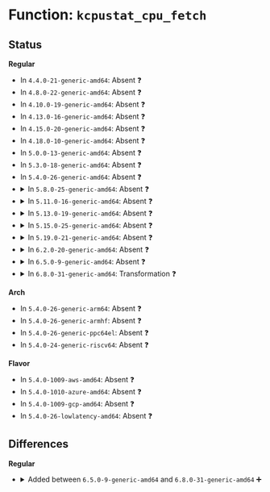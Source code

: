 # Function: <code>kcpustat_cpu_fetch</code>

## Status
<b>Regular</b>
<ul>
<li>
In <code>4.4.0-21-generic-amd64</code>: Absent ❓
</li>
<li>
In <code>4.8.0-22-generic-amd64</code>: Absent ❓
</li>
<li>
In <code>4.10.0-19-generic-amd64</code>: Absent ❓
</li>
<li>
In <code>4.13.0-16-generic-amd64</code>: Absent ❓
</li>
<li>
In <code>4.15.0-20-generic-amd64</code>: Absent ❓
</li>
<li>
In <code>4.18.0-10-generic-amd64</code>: Absent ❓
</li>
<li>
In <code>5.0.0-13-generic-amd64</code>: Absent ❓
</li>
<li>
In <code>5.3.0-18-generic-amd64</code>: Absent ❓
</li>
<li>
In <code>5.4.0-26-generic-amd64</code>: Absent ❓
</li>
<li>
<details>
<summary>In <code>5.8.0-25-generic-amd64</code>: Absent ❓</summary>

```json
{
  "name": "kcpustat_cpu_fetch",
  "collision_type": "Static Duplication",
  "inline_type": "Full",
  "funcs": [
    {
      "addr": 18446744071580387910,
      "name": "kcpustat_cpu_fetch",
      "external": false,
      "loc": "include/linux/kernel_stat.h:92",
      "file": "kernel/cgroup/rstat.c",
      "inline": "declared, inlined",
      "caller_inline": [
        "kernel/cgroup/rstat.c:root_cgroup_cputime"
      ],
      "caller_func": []
    },
    {
      "addr": 18446744071582798989,
      "name": "kcpustat_cpu_fetch",
      "external": false,
      "loc": "include/linux/kernel_stat.h:92",
      "file": "fs/proc/stat.c",
      "inline": "declared, inlined",
      "caller_inline": [
        "fs/proc/stat.c:show_stat",
        "fs/proc/stat.c:show_stat"
      ],
      "caller_func": []
    },
    {
      "addr": 18446744071588881732,
      "name": "kcpustat_cpu_fetch",
      "external": false,
      "loc": "include/linux/kernel_stat.h:92",
      "file": "drivers/cpufreq/cpufreq.c",
      "inline": "declared, inlined",
      "caller_inline": [
        "drivers/cpufreq/cpufreq.c:get_cpu_idle_time"
      ],
      "caller_func": []
    }
  ],
  "symbols": []
}
```
</details>
</li>
<li>
<details>
<summary>In <code>5.11.0-16-generic-amd64</code>: Absent ❓</summary>

```json
{
  "name": "kcpustat_cpu_fetch",
  "collision_type": "Static Duplication",
  "inline_type": "Full",
  "funcs": [
    {
      "addr": 18446744071580374678,
      "name": "kcpustat_cpu_fetch",
      "external": false,
      "loc": "include/linux/kernel_stat.h:91",
      "file": "kernel/cgroup/rstat.c",
      "inline": "declared, inlined",
      "caller_inline": [
        "kernel/cgroup/rstat.c:root_cgroup_cputime"
      ],
      "caller_func": []
    },
    {
      "addr": 18446744071582872623,
      "name": "kcpustat_cpu_fetch",
      "external": false,
      "loc": "include/linux/kernel_stat.h:91",
      "file": "fs/proc/stat.c",
      "inline": "declared, inlined",
      "caller_inline": [
        "fs/proc/stat.c:show_stat",
        "fs/proc/stat.c:show_stat"
      ],
      "caller_func": []
    },
    {
      "addr": 18446744071588894548,
      "name": "kcpustat_cpu_fetch",
      "external": false,
      "loc": "include/linux/kernel_stat.h:91",
      "file": "drivers/cpufreq/cpufreq.c",
      "inline": "declared, inlined",
      "caller_inline": [
        "drivers/cpufreq/cpufreq.c:get_cpu_idle_time"
      ],
      "caller_func": []
    }
  ],
  "symbols": []
}
```
</details>
</li>
<li>
<details>
<summary>In <code>5.13.0-19-generic-amd64</code>: Absent ❓</summary>

```json
{
  "name": "kcpustat_cpu_fetch",
  "collision_type": "Static Duplication",
  "inline_type": "Full",
  "funcs": [
    {
      "addr": 18446744071580377412,
      "name": "kcpustat_cpu_fetch",
      "external": false,
      "loc": "include/linux/kernel_stat.h:91",
      "file": "kernel/cgroup/rstat.c",
      "inline": "declared, inlined",
      "caller_inline": [
        "kernel/cgroup/rstat.c:root_cgroup_cputime"
      ],
      "caller_func": []
    },
    {
      "addr": 18446744071582900858,
      "name": "kcpustat_cpu_fetch",
      "external": false,
      "loc": "include/linux/kernel_stat.h:91",
      "file": "fs/proc/stat.c",
      "inline": "declared, inlined",
      "caller_inline": [
        "fs/proc/stat.c:show_stat",
        "fs/proc/stat.c:show_stat"
      ],
      "caller_func": []
    },
    {
      "addr": 18446744071588783556,
      "name": "kcpustat_cpu_fetch",
      "external": false,
      "loc": "include/linux/kernel_stat.h:91",
      "file": "drivers/cpufreq/cpufreq.c",
      "inline": "declared, inlined",
      "caller_inline": [
        "drivers/cpufreq/cpufreq.c:get_cpu_idle_time"
      ],
      "caller_func": []
    }
  ],
  "symbols": []
}
```
</details>
</li>
<li>
<details>
<summary>In <code>5.15.0-25-generic-amd64</code>: Absent ❓</summary>

```json
{
  "name": "kcpustat_cpu_fetch",
  "collision_type": "Static Duplication",
  "inline_type": "Full",
  "funcs": [
    {
      "addr": 18446744071580538633,
      "name": "kcpustat_cpu_fetch",
      "external": false,
      "loc": "include/linux/kernel_stat.h:91",
      "file": "kernel/cgroup/rstat.c",
      "inline": "declared, inlined",
      "caller_inline": [
        "kernel/cgroup/rstat.c:root_cgroup_cputime"
      ],
      "caller_func": []
    },
    {
      "addr": 18446744071583234642,
      "name": "kcpustat_cpu_fetch",
      "external": false,
      "loc": "include/linux/kernel_stat.h:91",
      "file": "fs/proc/stat.c",
      "inline": "declared, inlined",
      "caller_inline": [
        "fs/proc/stat.c:show_stat",
        "fs/proc/stat.c:show_stat"
      ],
      "caller_func": []
    },
    {
      "addr": 18446744071583236622,
      "name": "kcpustat_cpu_fetch",
      "external": false,
      "loc": "include/linux/kernel_stat.h:91",
      "file": "fs/proc/uptime.c",
      "inline": "declared, inlined",
      "caller_inline": [
        "fs/proc/uptime.c:uptime_proc_show"
      ],
      "caller_func": []
    },
    {
      "addr": 18446744071589475776,
      "name": "kcpustat_cpu_fetch",
      "external": false,
      "loc": "include/linux/kernel_stat.h:91",
      "file": "drivers/cpufreq/cpufreq.c",
      "inline": "declared, inlined",
      "caller_inline": [
        "drivers/cpufreq/cpufreq.c:get_cpu_idle_time"
      ],
      "caller_func": []
    }
  ],
  "symbols": []
}
```
</details>
</li>
<li>
<details>
<summary>In <code>5.19.0-21-generic-amd64</code>: Absent ❓</summary>

```json
{
  "name": "kcpustat_cpu_fetch",
  "collision_type": "Static Duplication",
  "inline_type": "Full",
  "funcs": [
    {
      "addr": 18446744071580735842,
      "name": "kcpustat_cpu_fetch",
      "external": false,
      "loc": "include/linux/kernel_stat.h:91",
      "file": "kernel/cgroup/rstat.c",
      "inline": "declared, inlined",
      "caller_inline": [
        "kernel/cgroup/rstat.c:root_cgroup_cputime"
      ],
      "caller_func": []
    },
    {
      "addr": 18446744071583733469,
      "name": "kcpustat_cpu_fetch",
      "external": false,
      "loc": "include/linux/kernel_stat.h:91",
      "file": "fs/proc/stat.c",
      "inline": "declared, inlined",
      "caller_inline": [
        "fs/proc/stat.c:show_stat",
        "fs/proc/stat.c:show_stat"
      ],
      "caller_func": []
    },
    {
      "addr": 18446744071583735478,
      "name": "kcpustat_cpu_fetch",
      "external": false,
      "loc": "include/linux/kernel_stat.h:91",
      "file": "fs/proc/uptime.c",
      "inline": "declared, inlined",
      "caller_inline": [
        "fs/proc/uptime.c:uptime_proc_show"
      ],
      "caller_func": []
    },
    {
      "addr": 18446744071590955100,
      "name": "kcpustat_cpu_fetch",
      "external": false,
      "loc": "include/linux/kernel_stat.h:91",
      "file": "drivers/cpufreq/cpufreq.c",
      "inline": "declared, inlined",
      "caller_inline": [
        "drivers/cpufreq/cpufreq.c:get_cpu_idle_time"
      ],
      "caller_func": []
    }
  ],
  "symbols": []
}
```
</details>
</li>
<li>
<details>
<summary>In <code>6.2.0-20-generic-amd64</code>: Absent ❓</summary>

```json
{
  "name": "kcpustat_cpu_fetch",
  "collision_type": "Static Duplication",
  "inline_type": "Full",
  "funcs": [
    {
      "addr": 18446744071581012000,
      "name": "kcpustat_cpu_fetch",
      "external": false,
      "loc": "include/linux/kernel_stat.h:94",
      "file": "kernel/cgroup/rstat.c",
      "inline": "declared, inlined",
      "caller_inline": [
        "kernel/cgroup/rstat.c:root_cgroup_cputime"
      ],
      "caller_func": []
    },
    {
      "addr": 18446744071584346575,
      "name": "kcpustat_cpu_fetch",
      "external": false,
      "loc": "include/linux/kernel_stat.h:94",
      "file": "fs/proc/stat.c",
      "inline": "declared, inlined",
      "caller_inline": [
        "fs/proc/stat.c:show_stat",
        "fs/proc/stat.c:show_stat"
      ],
      "caller_func": []
    },
    {
      "addr": 18446744071584348744,
      "name": "kcpustat_cpu_fetch",
      "external": false,
      "loc": "include/linux/kernel_stat.h:94",
      "file": "fs/proc/uptime.c",
      "inline": "declared, inlined",
      "caller_inline": [
        "fs/proc/uptime.c:uptime_proc_show"
      ],
      "caller_func": []
    },
    {
      "addr": 18446744071592657564,
      "name": "kcpustat_cpu_fetch",
      "external": false,
      "loc": "include/linux/kernel_stat.h:94",
      "file": "drivers/cpufreq/cpufreq.c",
      "inline": "declared, inlined",
      "caller_inline": [
        "drivers/cpufreq/cpufreq.c:get_cpu_idle_time"
      ],
      "caller_func": []
    }
  ],
  "symbols": []
}
```
</details>
</li>
<li>
<details>
<summary>In <code>6.5.0-9-generic-amd64</code>: Absent ❓</summary>

```json
{
  "name": "kcpustat_cpu_fetch",
  "collision_type": "Static Duplication",
  "inline_type": "Full",
  "funcs": [
    {
      "addr": 18446744071581100568,
      "name": "kcpustat_cpu_fetch",
      "external": false,
      "loc": "include/linux/kernel_stat.h:106",
      "file": "kernel/cgroup/rstat.c",
      "inline": "declared, inlined",
      "caller_inline": [
        "kernel/cgroup/rstat.c:root_cgroup_cputime"
      ],
      "caller_func": []
    },
    {
      "addr": 18446744071584576802,
      "name": "kcpustat_cpu_fetch",
      "external": false,
      "loc": "include/linux/kernel_stat.h:106",
      "file": "fs/proc/stat.c",
      "inline": "declared, inlined",
      "caller_inline": [
        "fs/proc/stat.c:show_stat",
        "fs/proc/stat.c:show_stat"
      ],
      "caller_func": []
    },
    {
      "addr": 18446744071584579016,
      "name": "kcpustat_cpu_fetch",
      "external": false,
      "loc": "include/linux/kernel_stat.h:106",
      "file": "fs/proc/uptime.c",
      "inline": "declared, inlined",
      "caller_inline": [
        "fs/proc/uptime.c:uptime_proc_show"
      ],
      "caller_func": []
    },
    {
      "addr": 18446744071593088300,
      "name": "kcpustat_cpu_fetch",
      "external": false,
      "loc": "include/linux/kernel_stat.h:106",
      "file": "drivers/cpufreq/cpufreq.c",
      "inline": "declared, inlined",
      "caller_inline": [
        "drivers/cpufreq/cpufreq.c:get_cpu_idle_time"
      ],
      "caller_func": []
    }
  ],
  "symbols": []
}
```
</details>
</li>
<li>
<details>
<summary>In <code>6.8.0-31-generic-amd64</code>: Transformation ❓</summary>

```c
void kcpustat_cpu_fetch(struct kernel_cpustat * dst, int cpu)
```

```json
{
  "name": "kcpustat_cpu_fetch",
  "collision_type": "Unique Global",
  "inline_type": "No",
  "funcs": [
    {
      "addr": 0,
      "name": "kcpustat_cpu_fetch",
      "external": true,
      "loc": "kernel/sched/cputime.c:1067",
      "file": "kernel/sched/build_policy.c",
      "inline": "seen, unknown",
      "caller_inline": [],
      "caller_func": [
        "kernel/cgroup/rstat.c:root_cgroup_cputime",
        "fs/proc/stat.c:show_stat",
        "fs/proc/stat.c:show_stat",
        "fs/proc/uptime.c:uptime_proc_show",
        "drivers/cpufreq/cpufreq.c:get_cpu_idle_time"
      ]
    }
  ],
  "symbols": [
    {
      "addr": 18446744071597394742,
      "name": "kcpustat_cpu_fetch.cold",
      "section": ".text",
      "bind": "STB_LOCAL",
      "size": 21
    },
    {
      "addr": 18446744071580373728,
      "name": "kcpustat_cpu_fetch",
      "section": ".text",
      "bind": "STB_GLOBAL",
      "size": 771
    }
  ]
}
```
</details>
</li>
</ul>
<b>Arch</b>
<ul>
<li>
In <code>5.4.0-26-generic-arm64</code>: Absent ❓
</li>
<li>
In <code>5.4.0-26-generic-armhf</code>: Absent ❓
</li>
<li>
In <code>5.4.0-26-generic-ppc64el</code>: Absent ❓
</li>
<li>
In <code>5.4.0-24-generic-riscv64</code>: Absent ❓
</li>
</ul>
<b>Flavor</b>
<ul>
<li>
In <code>5.4.0-1009-aws-amd64</code>: Absent ❓
</li>
<li>
In <code>5.4.0-1010-azure-amd64</code>: Absent ❓
</li>
<li>
In <code>5.4.0-1009-gcp-amd64</code>: Absent ❓
</li>
<li>
In <code>5.4.0-26-lowlatency-amd64</code>: Absent ❓
</li>
</ul>

## Differences
<b>Regular</b>
<ul>
<li>
<details>
<summary>Added between <code>6.5.0-9-generic-amd64</code> and <code>6.8.0-31-generic-amd64</code> ➕</summary>

```c
void kcpustat_cpu_fetch(struct kernel_cpustat * dst, int cpu)
```
</details>
</li>
</ul>
